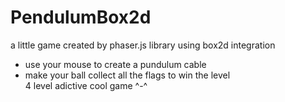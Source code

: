 # PendulumBox2d
a little game created by phaser.js library using box2d integration
* use your mouse to create a pundulum cable
* make your ball collect all the flags to win the level<br/>
4 level adictive cool game ^-^
